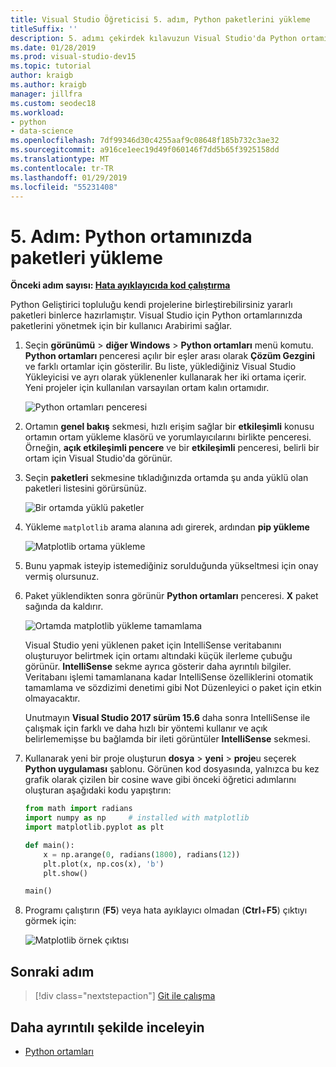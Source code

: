 ```yaml
---
title: Visual Studio Öğreticisi 5. adım, Python paketlerini yükleme
titleSuffix: ''
description: 5. adımı çekirdek kılavuzun Visual Studio'da Python ortamı paketleri yönetmek için Visual Studio'nun özellikleri gösteren, Python özelliklerinin.
ms.date: 01/28/2019
ms.prod: visual-studio-dev15
ms.topic: tutorial
author: kraigb
ms.author: kraigb
manager: jillfra
ms.custom: seodec18
ms.workload:
- python
- data-science
ms.openlocfilehash: 7df99346d30c4255aaf9c08648f185b732c3ae32
ms.sourcegitcommit: a916ce1eec19d49f060146f7dd5b65f3925158dd
ms.translationtype: MT
ms.contentlocale: tr-TR
ms.lasthandoff: 01/29/2019
ms.locfileid: "55231408"
---
```

# <a name="step-5-install-packages-in-your-python-environment"></a>5. Adım: Python ortamınızda paketleri yükleme

**Önceki adım sayısı: [Hata ayıklayıcıda kod çalıştırma](tutorial-working-with-python-in-visual-studio-step-04-debugging.md)**

Python Geliştirici topluluğu kendi projelerine birleştirebilirsiniz yararlı paketleri binlerce hazırlamıştır. Visual Studio için Python ortamlarınızda paketlerini yönetmek için bir kullanıcı Arabirimi sağlar.

1. Seçin **görünümü** > **diğer Windows** > **Python ortamları** menü komutu. **Python ortamları** penceresi açılır bir eşler arası olarak **Çözüm Gezgini** ve farklı ortamlar için gösterilir. Bu liste, yüklediğiniz Visual Studio Yükleyicisi ve ayrı olarak yüklenenler kullanarak her iki ortama içerir. Yeni projeler için kullanılan varsayılan ortam kalın ortamıdır.

   ![Python ortamları penceresi](media/environments-default-view-blue.png)

2. Ortamın **genel bakış** sekmesi, hızlı erişim sağlar bir **etkileşimli** konusu ortamın ortam yükleme klasörü ve yorumlayıcılarını birlikte penceresi. Örneğin, **açık etkileşimli pencere** ve bir **etkileşimli** penceresi, belirli bir ortam için Visual Studio'da görünür.

3. Seçin **paketleri** sekmesine tıkladığınızda ortamda şu anda yüklü olan paketleri listesini görürsünüz.

   ![Bir ortamda yüklü paketler](media/environments-installed-packages-blue.png)

4. Yükleme `matplotlib` arama alanına adı girerek, ardından **pip yükleme**

   ![Matplotlib ortama yükleme](media/environments-add-matplotlib1.png)

5. Bunu yapmak isteyip istemediğiniz sorulduğunda yükseltmesi için onay vermiş olursunuz.

6. Paket yüklendikten sonra görünür **Python ortamları** penceresi. **X** paket sağında da kaldırır.

   ![Ortamda matplotlib yükleme tamamlama](media/environments-add-matplotlib2.png)

   Visual Studio yeni yüklenen paket için IntelliSense veritabanını oluşturuyor belirtmek için ortamı altındaki küçük ilerleme çubuğu görünür. **IntelliSense** sekme ayrıca gösterir daha ayrıntılı bilgiler. Veritabanı işlemi tamamlanana kadar IntelliSense özelliklerini otomatik tamamlama ve sözdizimi denetimi gibi Not Düzenleyici o paket için etkin olmayacaktır.

   Unutmayın **Visual Studio 2017 sürüm 15.6** daha sonra IntelliSense ile çalışmak için farklı ve daha hızlı bir yöntemi kullanır ve açık belirlememişse bu bağlamda bir ileti görüntüler **IntelliSense** sekmesi.

7. Kullanarak yeni bir proje oluşturun **dosya** > **yeni** > **proje**u seçerek **Python uygulaması** şablonu. Görünen kod dosyasında, yalnızca bu kez grafik olarak çizilen bir cosine wave gibi önceki öğretici adımlarını oluşturan aşağıdaki kodu yapıştırın:

    ```python
    from math import radians
    import numpy as np     # installed with matplotlib
    import matplotlib.pyplot as plt

    def main():
        x = np.arange(0, radians(1800), radians(12))
        plt.plot(x, np.cos(x), 'b')
        plt.show()

    main()
    ```

8. Programı çalıştırın (**F5**) veya hata ayıklayıcı olmadan (**Ctrl**+**F5**) çıktıyı görmek için:

   ![Matplotlib örnek çıktısı](media/environments-add-matplotlib3.png)

## <a name="next-step"></a>Sonraki adım

> [!div class="nextstepaction"]
> [Git ile çalışma](tutorial-working-with-python-in-visual-studio-step-06-working-with-git.md)

## <a name="go-deeper"></a>Daha ayrıntılı şekilde inceleyin

- [Python ortamları](managing-python-environments-in-visual-studio.md)
